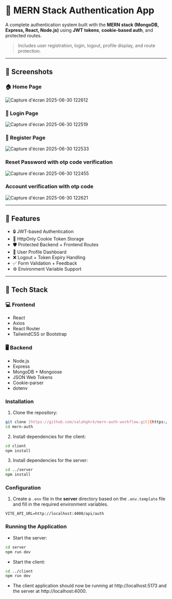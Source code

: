 # 🔐 MERN Stack Authentication App

A complete authentication system built with the **MERN stack (MongoDB, Express, React, Node.js)** using **JWT tokens**, **cookie-based auth**, and protected routes.

> Includes user registration, login, logout, profile display, and route protection.

---

## 📸 Screenshots

### 🏠 Home Page
![Capture d'écran 2025-06-30 122612](https://github.com/user-attachments/assets/fa8d3aad-f309-4b8f-8372-4dbef1bd2a11)

### 🔐 Login Page
![Capture d'écran 2025-06-30 122519](https://github.com/user-attachments/assets/5e3d9f41-1237-4f4f-afa1-b70906213d3b)


### 📝 Register Page
![Capture d'écran 2025-06-30 122533](https://github.com/user-attachments/assets/679e29fe-26c8-4638-815e-a03d40d1c585)


### Reset Password with otp code verification 
![Capture d'écran 2025-06-30 122455](https://github.com/user-attachments/assets/7b3f97ff-3a4f-465d-a4d2-28b671ae6073)
###  Account verification with otp code 
![Capture d'écran 2025-06-30 122621](https://github.com/user-attachments/assets/c7c38082-2fd6-4a12-836a-a353b6566f9a)

---

## 🚀 Features

- 🔒 JWT-based Authentication
- 🍪 HttpOnly Cookie Token Storage
- 🛡️ Protected Backend + Frontend Routes
- 👤 User Profile Dashboard
- ❌ Logout + Token Expiry Handling
- ✅ Form Validation + Feedback
- ⚙️ Environment Variable Support

---

## 🧰 Tech Stack

### 💻 Frontend
- React
- Axios
- React Router
- TailwindCSS or Bootstrap

### 🖥️ Backend
- Node.js
- Express
- MongoDB + Mongoose
- JSON Web Tokens
- Cookie-parser
- dotenv

### Installation

1. Clone the repository:

```sh
git clone [https://github.com/salahghr4/mern-auth-workflow.git](https://github.com/ZouhairDev49/MERN-AUTH.git)
cd mern-auth
```

2. Install dependencies for the client:

```sh
cd client
npm install
```

3. Install dependencies for the server:

```sh
cd ../server
npm install
```

### Configuration

1. Create a `.env` file in the **server** directory based on the `.env.template` file and fill in the required environment variables.


```
VITE_API_URL=http://localhost:4000/api/auth
```

### Running the Application

- Start the server:

```sh
cd server
npm run dev
```

- Start the client:

```sh
cd ../client
npm run dev
```

- The client application should now be running at http://localhost:5173 and the server at http://localhost:4000.


